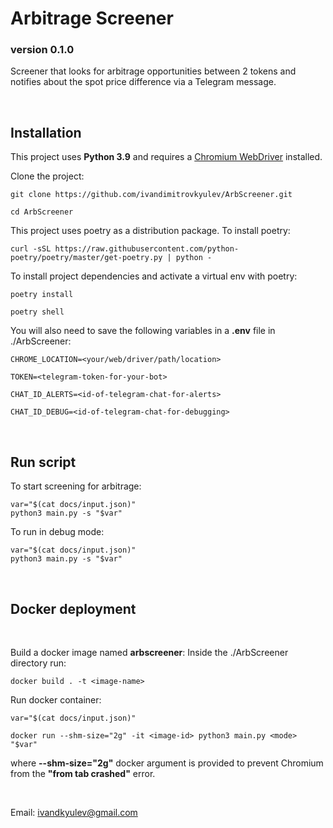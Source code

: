 <h1>Arbitrage Screener</h1>
<h3>version 0.1.0</h3>

Screener that looks for arbitrage opportunities between 2 tokens and notifies about the spot price difference via a Telegram message.

<br> 

## Installation

This project uses **Python 3.9** and requires a
[Chromium WebDriver](https://chromedriver.chromium.org/getting-started/) installed.

Clone the project:
```
git clone https://github.com/ivandimitrovkyulev/ArbScreener.git

cd ArbScreener
```

This project uses poetry as a distribution package. To install poetry:
```
curl -sSL https://raw.githubusercontent.com/python-poetry/poetry/master/get-poetry.py | python -
```

To install project dependencies and activate a virtual env with poetry:
```
poetry install

poetry shell
```

You will also need to save the following variables in a **.env** file in ./ArbScreener:
```
CHROME_LOCATION=<your/web/driver/path/location> 

TOKEN=<telegram-token-for-your-bot>

CHAT_ID_ALERTS=<id-of-telegram-chat-for-alerts>

CHAT_ID_DEBUG=<id-of-telegram-chat-for-debugging>

```
<br/>

## Run script

To start screening for arbitrage:
```
var="$(cat docs/input.json)"
python3 main.py -s "$var"
```
To run in debug mode:
```
var="$(cat docs/input.json)"
python3 main.py -s "$var"
```

<br/>

## Docker deployment
<br/>

Build a docker image named **arbscreener**:
Inside the ./ArbScreener directory run:
```
docker build . -t <image-name>
```
Run docker container:
```
var="$(cat docs/input.json)"

docker run --shm-size="2g" -it <image-id> python3 main.py <mode> "$var"  
```

where **--shm-size="2g"** docker argument is provided to prevent Chromium from the **"from tab crashed"** error.

<br/>

Email: ivandkyulev@gmail.com